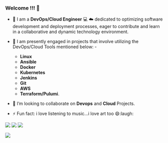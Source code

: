 ### Welcome !!! 👋


- 🔭 I am a __DevOps/Cloud Engineer__ :computer: :cloud: dedicated to optimizing software development and deployment processes, eager to contribute and learn in a collaborative and dynamic technology environment.
- 🌱 I am presently engaged in projects that involve utilizing the DevOps/Cloud Tools mentioned below: -
  - __Linux__
  - __Ansible__
  - __Docker__
  - __Kubernetes__
  - __Jenkins__
  - __Git__
  - __AWS__
  - __Terraform/Pulumi__.

- 👯 I’m looking to collaborate on __Devops__ and __Cloud__ Projects.
- ⚡ Fun fact: i love listening to music...i love art too :smile::laugh:

[![](https://img.shields.io/badge/twitter-%230077B5.svg?style=for-the-badge&logo=twitter)](https://www.twitter.com/Narbydxelos)
[![](https://img.shields.io/badge/linkedin-%230077B5.svg?style=for-the-badge&logo=linkedin)](https://www.linkedin.com/in/solomon-onwuasoanya-55b41180/)
[![](https://img.shields.io/badge/medium-%230077B5.svg?style=for-the-badge&logo=medium)](https://medium.com/@onwuasoanyasc_22360)

![](https://github.com/dybran/Containerizing-Microservices-Project/blob/main/images/ved.jpg)



<!--
**dybran/dybran** is a ✨ _special_ ✨ repository because its `README.md` (this file) appears on your GitHub profile.

Here are some ideas to get you started:

- 🔭 I’m currently working on DevOps :computer: :cloud: 
- 🌱 I’m currently learning DevOps Tools
- 👯 I’m looking to collaborate on Devops and Cloud Computing
- 📫 How to reach me: https://twitter.com/Narbydxelos
- 😄 Pronouns: 
- ⚡ Fun fact: i love listening to music...alot :smile:
-->
